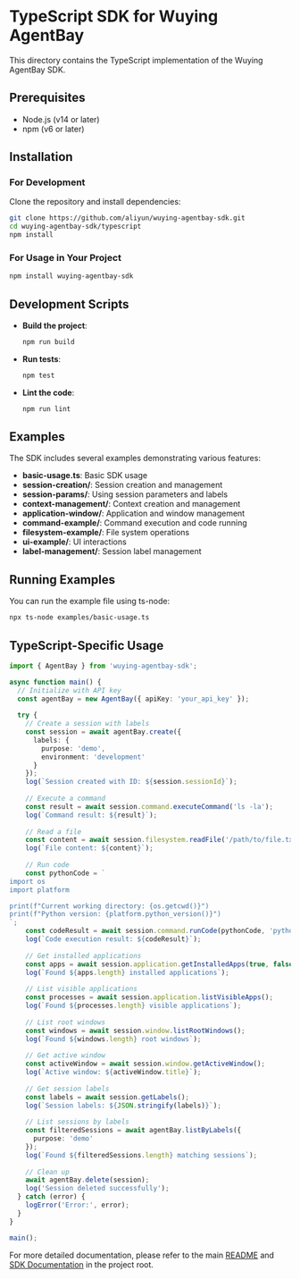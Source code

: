 # TypeScript SDK for Wuying AgentBay

This directory contains the TypeScript implementation of the Wuying AgentBay SDK.

## Prerequisites

- Node.js (v14 or later)
- npm (v6 or later)

## Installation

### For Development

Clone the repository and install dependencies:

```bash
git clone https://github.com/aliyun/wuying-agentbay-sdk.git
cd wuying-agentbay-sdk/typescript
npm install
```

### For Usage in Your Project

```bash
npm install wuying-agentbay-sdk
```

## Development Scripts

- **Build the project**:
  ```bash
  npm run build
  ```

- **Run tests**:
  ```bash
  npm test
  ```

- **Lint the code**:
  ```bash
  npm run lint
  ```

## Examples

The SDK includes several examples demonstrating various features:

- **basic-usage.ts**: Basic SDK usage
- **session-creation/**: Session creation and management
- **session-params/**: Using session parameters and labels
- **context-management/**: Context creation and management
- **application-window/**: Application and window management
- **command-example/**: Command execution and code running
- **filesystem-example/**: File system operations
- **ui-example/**: UI interactions
- **label-management/**: Session label management

## Running Examples

You can run the example file using ts-node:

```bash
npx ts-node examples/basic-usage.ts
```

## TypeScript-Specific Usage

```typescript
import { AgentBay } from 'wuying-agentbay-sdk';

async function main() {
  // Initialize with API key
  const agentBay = new AgentBay({ apiKey: 'your_api_key' });
  
  try {
    // Create a session with labels
    const session = await agentBay.create({
      labels: {
        purpose: 'demo',
        environment: 'development'
      }
    });
    log(`Session created with ID: ${session.sessionId}`);
    
    // Execute a command
    const result = await session.command.executeCommand('ls -la');
    log(`Command result: ${result}`);
    
    // Read a file
    const content = await session.filesystem.readFile('/path/to/file.txt');
    log(`File content: ${content}`);
    
    // Run code
    const pythonCode = `
import os
import platform

print(f"Current working directory: {os.getcwd()}")
print(f"Python version: {platform.python_version()}")
`;
    const codeResult = await session.command.runCode(pythonCode, 'python');
    log(`Code execution result: ${codeResult}`);
    
    // Get installed applications
    const apps = await session.application.getInstalledApps(true, false, true);
    log(`Found ${apps.length} installed applications`);
    
    // List visible applications
    const processes = await session.application.listVisibleApps();
    log(`Found ${processes.length} visible applications`);
    
    // List root windows
    const windows = await session.window.listRootWindows();
    log(`Found ${windows.length} root windows`);
    
    // Get active window
    const activeWindow = await session.window.getActiveWindow();
    log(`Active window: ${activeWindow.title}`);
    
    // Get session labels
    const labels = await session.getLabels();
    log(`Session labels: ${JSON.stringify(labels)}`);
    
    // List sessions by labels
    const filteredSessions = await agentBay.listByLabels({
      purpose: 'demo'
    });
    log(`Found ${filteredSessions.length} matching sessions`);
    
    // Clean up
    await agentBay.delete(session);
    log('Session deleted successfully');
  } catch (error) {
    logError('Error:', error);
  }
}

main();
```

For more detailed documentation, please refer to the main [README](../README.md) and [SDK Documentation](../docs/README.md) in the project root.
